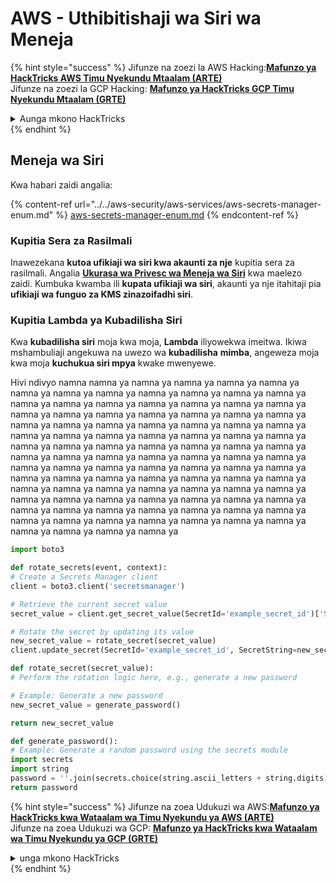# AWS - Uthibitishaji wa Siri wa Meneja

{% hint style="success" %}
Jifunze na zoezi la AWS Hacking:<img src="/.gitbook/assets/image.png" alt="" data-size="line">[**Mafunzo ya HackTricks AWS Timu Nyekundu Mtaalam (ARTE)**](https://training.hacktricks.xyz/courses/arte)<img src="/.gitbook/assets/image.png" alt="" data-size="line">\
Jifunze na zoezi la GCP Hacking: <img src="/.gitbook/assets/image (2).png" alt="" data-size="line">[**Mafunzo ya HackTricks GCP Timu Nyekundu Mtaalam (GRTE)**<img src="/.gitbook/assets/image (2).png" alt="" data-size="line">](https://training.hacktricks.xyz/courses/grte)

<details>

<summary>Aunga mkono HackTricks</summary>

* Angalia [**mpango wa usajili**](https://github.com/sponsors/carlospolop)!
* **Jiunge na** 💬 [**Kikundi cha Discord**](https://discord.gg/hRep4RUj7f) au kikundi cha [**telegram**](https://t.me/peass) au **tufuate** kwenye **Twitter** 🐦 [**@hacktricks\_live**](https://twitter.com/hacktricks\_live)**.**
* **Shiriki mbinu za udukuzi kwa kuwasilisha PRs kwa** [**HackTricks**](https://github.com/carlospolop/hacktricks) na [**HackTricks Cloud**](https://github.com/carlospolop/hacktricks-cloud) github repos.

</details>
{% endhint %}

## Meneja wa Siri

Kwa habari zaidi angalia:

{% content-ref url="../../aws-security/aws-services/aws-secrets-manager-enum.md" %}
[aws-secrets-manager-enum.md](../../aws-security/aws-services/aws-secrets-manager-enum.md)
{% endcontent-ref %}

### Kupitia Sera za Rasilmali

Inawezekana **kutoa ufikiaji wa siri kwa akaunti za nje** kupitia sera za rasilmali. Angalia [**Ukurasa wa Privesc wa Meneja wa Siri**](../../aws-security/aws-privilege-escalation/aws-secrets-manager-privesc.md) kwa maelezo zaidi. Kumbuka kwamba ili **kupata ufikiaji wa siri**, akaunti ya nje itahitaji pia **ufikiaji wa funguo za KMS zinazoifadhi siri**.

### Kupitia Lambda ya Kubadilisha Siri

Kwa **kubadilisha siri** moja kwa moja, **Lambda** iliyowekwa imeitwa. Ikiwa mshambuliaji angekuwa na uwezo wa **kubadilisha** **mimba**, angeweza moja kwa moja **kuchukua siri mpya** kwake mwenyewe.

Hivi ndivyo namna namna ya namna ya namna ya namna ya namna ya namna ya namna ya namna ya namna ya namna ya namna ya namna ya namna ya namna ya namna ya namna ya namna ya namna ya namna ya namna ya namna ya namna ya namna ya namna ya namna ya namna ya namna ya namna ya namna ya namna ya namna ya namna ya namna ya namna ya namna ya namna ya namna ya namna ya namna ya namna ya namna ya namna ya namna ya namna ya namna ya namna ya namna ya namna ya namna ya namna ya namna ya namna ya namna ya namna ya namna ya namna ya namna ya namna ya namna ya namna ya namna ya namna ya namna ya namna ya namna ya namna ya namna ya namna ya namna ya namna ya namna ya namna ya namna ya namna ya namna ya namna ya namna ya namna ya namna ya namna ya namna ya namna ya namna ya namna ya namna ya namna ya namna ya namna ya namna ya namna ya namna ya namna ya namna ya namna ya namna ya namna ya namna ya namna ya namna ya namna ya
```python
import boto3

def rotate_secrets(event, context):
# Create a Secrets Manager client
client = boto3.client('secretsmanager')

# Retrieve the current secret value
secret_value = client.get_secret_value(SecretId='example_secret_id')['SecretString']

# Rotate the secret by updating its value
new_secret_value = rotate_secret(secret_value)
client.update_secret(SecretId='example_secret_id', SecretString=new_secret_value)

def rotate_secret(secret_value):
# Perform the rotation logic here, e.g., generate a new password

# Example: Generate a new password
new_secret_value = generate_password()

return new_secret_value

def generate_password():
# Example: Generate a random password using the secrets module
import secrets
import string
password = ''.join(secrets.choice(string.ascii_letters + string.digits) for i in range(16))
return password
```
{% hint style="success" %}
Jifunze na zoea Udukuzi wa AWS:<img src="/.gitbook/assets/image.png" alt="" data-size="line">[**Mafunzo ya HackTricks kwa Wataalam wa Timu Nyekundu ya AWS (ARTE)**](https://training.hacktricks.xyz/courses/arte)<img src="/.gitbook/assets/image.png" alt="" data-size="line">\
Jifunze na zoea Udukuzi wa GCP: <img src="/.gitbook/assets/image (2).png" alt="" data-size="line">[**Mafunzo ya HackTricks kwa Wataalam wa Timu Nyekundu ya GCP (GRTE)**<img src="/.gitbook/assets/image (2).png" alt="" data-size="line">](https://training.hacktricks.xyz/courses/grte)

<details>

<summary>unga mkono HackTricks</summary>

* Angalia [**mpango wa usajili**](https://github.com/sponsors/carlospolop)!
* **Jiunge na** 💬 [**kikundi cha Discord**](https://discord.gg/hRep4RUj7f) au kikundi cha [**telegram**](https://t.me/peass) au **tufuate** kwenye **Twitter** 🐦 [**@hacktricks\_live**](https://twitter.com/hacktricks\_live)**.**
* **Shiriki mbinu za udukuzi kwa kuwasilisha PRs kwa** [**HackTricks**](https://github.com/carlospolop/hacktricks) na [**HackTricks Cloud**](https://github.com/carlospolop/hacktricks-cloud) github repos.

</details>
{% endhint %}
